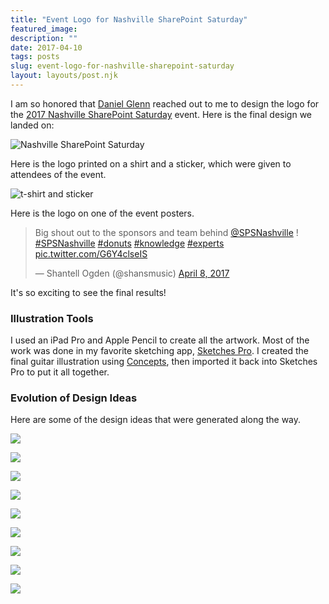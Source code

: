 ```yaml
---
title: "Event Logo for Nashville SharePoint Saturday"
featured_image: 
description: ""
date: 2017-04-10
tags: posts
slug: event-logo-for-nashville-sharepoint-saturday
layout: layouts/post.njk
---
```




I am so honored that [Daniel Glenn](https://twitter.com/DanielGlenn) reached out to me to design the logo for the [2017 Nashville SharePoint Saturday](http://www.spsevents.org/city/Nashville/Nashville2017) event. Here is the final design we landed on:

![Nashville SharePoint Saturday](/content/images/2017/04/spsnashville-logo.png)

Here is the logo printed on a shirt and a sticker, which were given to attendees of the event.

![t-shirt and sticker](/content/images/2017/04/IMG_3580.JPG)

Here is the logo on one of the event posters.

> Big shout out to the sponsors and team behind [@SPSNashville](https://twitter.com/SPSNashville) ! [#SPSNashville](https://twitter.com/hashtag/SPSNashville?src=hash) [#donuts](https://twitter.com/hashtag/donuts?src=hash) [#knowledge](https://twitter.com/hashtag/knowledge?src=hash) [#experts](https://twitter.com/hashtag/experts?src=hash) [pic.twitter.com/G6Y4clseIS](https://t.co/G6Y4clseIS)
>
> — Shantell Ogden (@shansmusic) [April 8, 2017](https://twitter.com/shansmusic/status/850790679525679104)

It's so exciting to see the final results!

### Illustration Tools

I used an iPad Pro and Apple Pencil to create all the artwork. Most of the work was done in my favorite sketching app, [Sketches Pro](http://www.tayasui.com/sketches/). I created the final guitar illustration using [Concepts](https://concepts.tophatch.com/), then imported it back into Sketches Pro to put it all together.

### Evolution of Design Ideas

Here are some of the design ideas that were generated along the way.

![](/content/images/2017/04/spsaltlogo7.gif)

![](/content/images/2017/04/spsaltlogo8.gif)

![](/content/images/2017/04/spsaltlogo6.gif)

![](/content/images/2017/04/spsaltlogo5.gif)

![](/content/images/2017/04/spsaltlogo4.gif)

![](/content/images/2017/04/spsaltlogo3.gif)

![](/content/images/2017/04/spsaltlogo2.gif)

![](/content/images/2017/04/spsaltlogo1.gif)

![](/content/images/2017/04/spsnashville-logo.gif)



